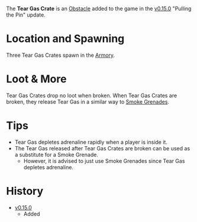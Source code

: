 The **Tear Gas Crate** is an [Obstacle](/obstacles) added to the game in the [v0.15.0](https://github.com/HasangerGames/suroi/releases/tag/v0.15.0) "Pulling the Pin" update.

# Location and Spawning

Three Tear Gas Crates spawn in the [Armory](/buildings/armory).

# Loot & More

Tear Gas Crates drop no loot when broken. When Tear Gas Crates are broken, they release Tear Gas in a similar way to [Smoke Grenades](/throwables/smoke_grenade).

# Tips

- Tear Gas depletes adrenaline rapidly when a player is inside it. 
- The Tear Gas released after Tear Gas Crates are broken can be used as a substitute for a Smoke Grenade. 
  - However, it is advised to just use Smoke Grenades since Tear Gas depletes adrenaline.

# History
- [v0.15.0](https://github.com/HasangerGames/suroi/releases/tag/v0.15.0)
  - Added
